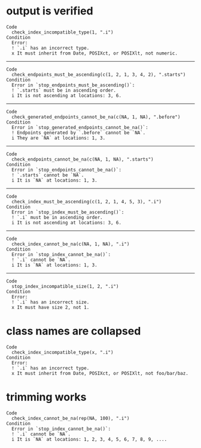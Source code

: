 # output is verified

    Code
      check_index_incompatible_type(1, ".i")
    Condition
      Error:
      ! `.i` has an incorrect type.
      x It must inherit from Date, POSIXct, or POSIXlt, not numeric.

---

    Code
      check_endpoints_must_be_ascending(c(1, 2, 1, 3, 4, 2), ".starts")
    Condition
      Error in `stop_endpoints_must_be_ascending()`:
      ! `.starts` must be in ascending order.
      i It is not ascending at locations: 3, 6.

---

    Code
      check_generated_endpoints_cannot_be_na(c(NA, 1, NA), ".before")
    Condition
      Error in `stop_generated_endpoints_cannot_be_na()`:
      ! Endpoints generated by `.before` cannot be `NA`.
      i They are `NA` at locations: 1, 3.

---

    Code
      check_endpoints_cannot_be_na(c(NA, 1, NA), ".starts")
    Condition
      Error in `stop_endpoints_cannot_be_na()`:
      ! `.starts` cannot be `NA`.
      i It is `NA` at locations: 1, 3.

---

    Code
      check_index_must_be_ascending(c(1, 2, 1, 4, 5, 3), ".i")
    Condition
      Error in `stop_index_must_be_ascending()`:
      ! `.i` must be in ascending order.
      i It is not ascending at locations: 3, 6.

---

    Code
      check_index_cannot_be_na(c(NA, 1, NA), ".i")
    Condition
      Error in `stop_index_cannot_be_na()`:
      ! `.i` cannot be `NA`.
      i It is `NA` at locations: 1, 3.

---

    Code
      stop_index_incompatible_size(1, 2, ".i")
    Condition
      Error:
      ! `.i` has an incorrect size.
      x It must have size 2, not 1.

# class names are collapsed

    Code
      check_index_incompatible_type(x, ".i")
    Condition
      Error:
      ! `.i` has an incorrect type.
      x It must inherit from Date, POSIXct, or POSIXlt, not foo/bar/baz.

# trimming works

    Code
      check_index_cannot_be_na(rep(NA, 100), ".i")
    Condition
      Error in `stop_index_cannot_be_na()`:
      ! `.i` cannot be `NA`.
      i It is `NA` at locations: 1, 2, 3, 4, 5, 6, 7, 8, 9, ....

